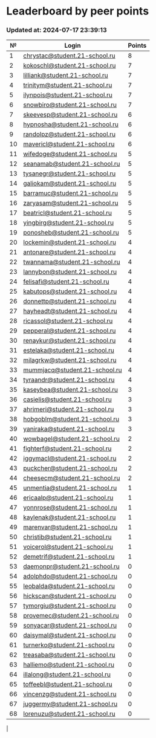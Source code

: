 # Leaderboard by peer points

### Updated at: 2024-07-17 23:39:13

| № | Login | Points |
|---|-------|--------|
|1|chrystac@student.21-school.ru|8|
|2|kokoschl@student.21-school.ru|7|
|3|lilliank@student.21-school.ru|7|
|4|trinitym@student.21-school.ru|7|
|5|ilynpois@student.21-school.ru|7|
|6|snowbiro@student.21-school.ru|7|
|7|skeevesp@student.21-school.ru|6|
|8|hypnosha@student.21-school.ru|6|
|9|randolpz@student.21-school.ru|6|
|10|mavericl@student.21-school.ru|6|
|11|wifedoge@student.21-school.ru|5|
|12|seanamab@student.21-school.ru|5|
|13|tysanegr@student.21-school.ru|5|
|14|galiokam@student.21-school.ru|5|
|15|barramuc@student.21-school.ru|5|
|16|zaryasam@student.21-school.ru|5|
|17|beatricl@student.21-school.ru|5|
|18|yingbirg@student.21-school.ru|5|
|19|ponosheb@student.21-school.ru|5|
|20|lockemin@student.21-school.ru|4|
|21|antonare@student.21-school.ru|4|
|22|twannama@student.21-school.ru|4|
|23|lannybon@student.21-school.ru|4|
|24|felisafi@student.21-school.ru|4|
|25|kabutops@student.21-school.ru|4|
|26|donnettp@student.21-school.ru|4|
|27|hayheadt@student.21-school.ru|4|
|28|ricassol@student.21-school.ru|4|
|29|pepperal@student.21-school.ru|4|
|30|renaykur@student.21-school.ru|4|
|31|estelaka@student.21-school.ru|4|
|32|milagrkw@student.21-school.ru|4|
|33|mummjacq@student.21-school.ru|4|
|34|tyraandr@student.21-school.ru|4|
|35|kaseybea@student.21-school.ru|3|
|36|casielis@student.21-school.ru|3|
|37|ahrimeri@student.21-school.ru|3|
|38|hobgoblm@student.21-school.ru|3|
|39|yaniraka@student.21-school.ru|3|
|40|wowbagel@student.21-school.ru|2|
|41|fighterf@student.21-school.ru|2|
|42|iggymacl@student.21-school.ru|2|
|43|puckcher@student.21-school.ru|2|
|44|cheesecm@student.21-school.ru|2|
|45|unmentia@student.21-school.ru|1|
|46|ericaalp@student.21-school.ru|1|
|47|yonnrose@student.21-school.ru|1|
|48|kaylenak@student.21-school.ru|1|
|49|marenvar@student.21-school.ru|1|
|50|christib@student.21-school.ru|1|
|51|voicerol@student.21-school.ru|1|
|52|demetrif@student.21-school.ru|1|
|53|daemonpr@student.21-school.ru|0|
|54|adolphdo@student.21-school.ru|0|
|55|leobalda@student.21-school.ru|0|
|56|hickscan@student.21-school.ru|0|
|57|tymorgiu@student.21-school.ru|0|
|58|provemec@student.21-school.ru|0|
|59|sonyacar@student.21-school.ru|0|
|60|daisymal@student.21-school.ru|0|
|61|turnerko@student.21-school.ru|0|
|62|treasaba@student.21-school.ru|0|
|63|halliemo@student.21-school.ru|0|
|64|illalong@student.21-school.ru|0|
|65|toffeebl@student.21-school.ru|0|
|66|vincenzg@student.21-school.ru|0|
|67|juggermy@student.21-school.ru|0|
|68|lorenuzu@student.21-school.ru|0|
|
